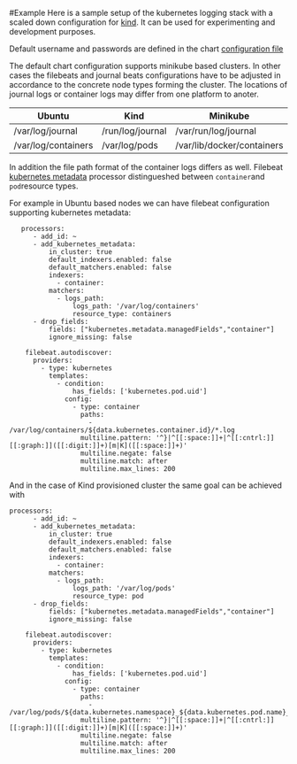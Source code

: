 #Example
Here is a sample setup of the kubernetes logging stack with a scaled down configuration for [kind](https://kind.sigs.k8s.io).
It can be used for experimenting and development purposes. 

Default username and passwords are defined in the chart [configuration file](https://github.com/nickytd/k8s-logging-helm/blob/master/values.yaml)

The default chart configuration supports minikube based clusters.
In other cases the filebeats and journal beats configurations have to be adjusted in accordance to the concrete node types forming the cluster.
The locations of journal logs or container logs may differ from one platform to anoter.


Ubuntu | Kind | Minikube
--- | --- | ---
/var/log/journal | /run/log/journal | /var/run/log/journal
/var/log/containers | /var/log/pods | /var/lib/docker/containers


In addition the file path format of the container logs differs as well.
Filebeat [kubernetes metadata](https://www.elastic.co/guide/en/beats/filebeat/current/add-kubernetes-metadata.html) processor distingueshed between ```container```and ```pod```resource types.

For example in Ubuntu based nodes we can have filebeat configuration supporting kubernetes metadata:
```
   processors:
      - add_id: ~
      - add_kubernetes_metadata:
          in_cluster: true
          default_indexers.enabled: false
          default_matchers.enabled: false
          indexers:
            - container:
          matchers:
            - logs_path:
                logs_path: '/var/log/containers'
                resource_type: containers
      - drop_fields:
          fields: ["kubernetes.metadata.managedFields","container"]
          ignore_missing: false              
            
    filebeat.autodiscover:
      providers:
        - type: kubernetes
          templates:
            - condition:
                has_fields: ['kubernetes.pod.uid']
              config:
                - type: container 
                  paths:
                    - /var/log/containers/${data.kubernetes.container.id}/*.log                   
                  multiline.pattern: '^}|^[[:space:]]+|^[[:cntrl:]][[:graph:]]([[:digit:]]+)[m|K]([[:space:]]+)'
                  multiline.negate: false
                  multiline.match: after
                  multiline.max_lines: 200
```

And in the case of Kind provisioned cluster the same goal can be achieved with
```
processors:
      - add_id: ~
      - add_kubernetes_metadata:
          in_cluster: true
          default_indexers.enabled: false
          default_matchers.enabled: false
          indexers:
            - container:
          matchers:
            - logs_path:
                logs_path: '/var/log/pods'
                resource_type: pod
      - drop_fields:
          fields: ["kubernetes.metadata.managedFields","container"]
          ignore_missing: false              
            
    filebeat.autodiscover:
      providers:
        - type: kubernetes
          templates:
            - condition:
                has_fields: ['kubernetes.pod.uid']
              config:
                - type: container 
                  paths:
                    - /var/log/pods/${data.kubernetes.namespace}_${data.kubernetes.pod.name}_${data.kubernetes.pod.uid}/${data.kubernetes.container.name}/*.log
                  multiline.pattern: '^}|^[[:space:]]+|^[[:cntrl:]][[:graph:]]([[:digit:]]+)[m|K]([[:space:]]+)'
                  multiline.negate: false
                  multiline.match: after
                  multiline.max_lines: 200
```

